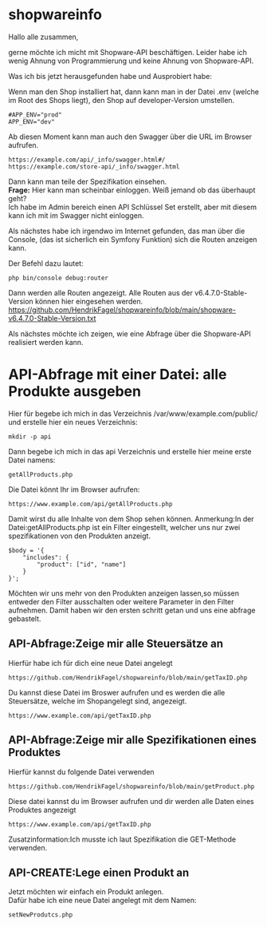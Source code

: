 # shopwareinfo
Hallo alle zusammen, <br>

gerne möchte ich micht mit Shopware-API beschäftigen. Leider habe ich wenig Ahnung von Programmierung und keine Ahnung von Shopware-API.

Was ich bis jetzt herausgefunden habe und Ausprobiert habe: 

Wenn man den Shop installiert hat, dann kann man in der Datei .env (welche im Root des Shops liegt), den Shop auf developer-Version umstellen. 
~~~
#APP_ENV="prod"
APP_ENV="dev"
~~~
Ab diesen Moment kann man auch den Swagger über die URL im Browser aufrufen. 
~~~
https://example.com/api/_info/swagger.html#/
https://example.com/store-api/_info/swagger.html
~~~

Dann kann man teile der Spezifikation einsehen. <br>
**Frage:** Hier kann man scheinbar einloggen. Weiß jemand ob das überhaupt geht? <br>
Ich habe im Admin bereich einen API Schlüssel Set erstellt, aber mit diesem kann ich mit im Swagger nicht einloggen. <br>

Als nächstes habe ich irgendwo im Internet gefunden, das man über die Console, (das ist sicherlich ein Symfony Funktion) sich die Routen anzeigen kann. 

Der Befehl dazu lautet: 
~~~
php bin/console debug:router
~~~

Dann werden alle Routen angezeigt. Alle Routen aus der v6.4.7.0-Stable-Version können hier eingesehen werden. <br>
https://github.com/HendrikFagel/shopwareinfo/blob/main/shopware-v6.4.7.0-Stable-Version.txt

Als nächstes möchte ich zeigen, wie eine Abfrage über die Shopware-API realisiert werden kann.

# API-Abfrage mit einer Datei: alle Produkte ausgeben
Hier für begebe ich mich in das Verzeichnis /var/www/example.com/public/ und erstelle hier ein neues Verzeichnis:<br>
~~~
mkdir -p api
~~~
Dann begebe ich mich in das api Verzeichnis und erstelle hier meine erste Datei namens: 
~~~
getAllProducts.php
~~~
Die Datei könnt Ihr im Browser aufrufen: 
~~~
https://www.example.com/api/getAllProducts.php
~~~
Damit wirst du alle Inhalte von dem Shop sehen können. 
Anmerkung:In der Datei:getAllProducts.php ist ein Filter eingestellt, welcher uns nur zwei spezifikationen von den Produkten anzeigt. 
~~~
$body = '{
    "includes": {
        "product": ["id", "name"]
    }
}';
~~~
Möchten wir uns mehr von den Produkten anzeigen lassen,so müssen entweder den Filter ausschalten oder weitere Parameter in den Filter aufnehmen.
Damit haben wir den ersten schritt getan und uns eine abfrage gebastelt.
## API-Abfrage:Zeige mir alle Ѕteuersätze an
Hierfür habe ich für dich eine neue Datei angelegt<br>
~~~
https://github.com/HendrikFagel/shopwareinfo/blob/main/getTaxID.php
~~~
Du kannst diese Datei im Broswer aufrufen und es werden die alle Steuersätze, welche im Shopangelegt sind, angezeigt.
~~~
https://www.example.com/api/getTaxID.php
~~~
## API-Abfrage:Zeige mir alle Spezifikationen eines Produktes
Hierfür kannst du folgende Datei verwenden
~~~
https://github.com/HendrikFagel/shopwareinfo/blob/main/getProduct.php
~~~
Diese datei kannst du im Browser aufrufen und dir werden alle Daten eines Produktes angezeigt
~~~
https://www.example.com/api/getTaxID.php
~~~
Zusatzinformation:Ich musste ich laut Spezifikation die GET-Methode verwenden. 

## API-CREATE:Lege einen Produkt an
Jetzt möchten wir einfach ein Produkt anlegen. <br>
Dafür habe ich eine neue Datei angelegt mit dem Namen: 
~~~
setNewProdutcs.php
~~~





